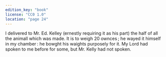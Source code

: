```yaml
---
edition_key: "book"
license: "CC0 1.0"
location: "page 24"
---
```

I delivered to Mr. Ed. Kelley (ernestly requiring it as
his part) the half of all the animall which was made. It is to
weigh 20 ownces ; he wayed it himself in my chamber : he bowght
his waights purposely for it. My Lord had spoken to me before
for some, but Mr. Kelly had not spoken.
